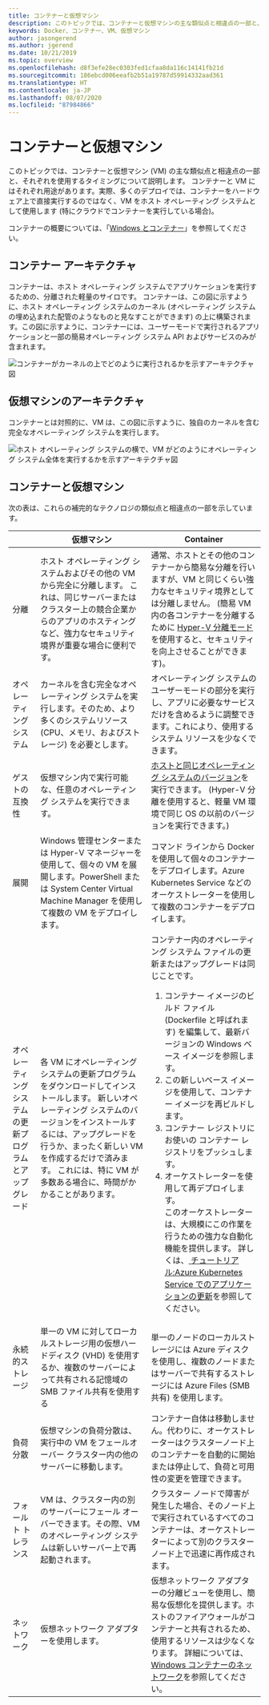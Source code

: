 ```yaml
---
title: コンテナーと仮想マシン
description: このトピックでは、コンテナーと仮想マシンの主な類似点と相違点の一部と、それぞれを使用するタイミングについて説明します。 このトピックでは、コンテナーと仮想マシンの主な類似点と相違点の一部と、それぞれを使用するタイミングについて説明します。 コンテナーと仮想マシンにはそれぞれ用途があります。実際、多くのデプロイでは、コンテナーをハードウェア上で直接実行するのではなく、VM をホスト オペレーティング システムとして使用します (特にクラウドでコンテナーを実行している場合)。
keywords: Docker、コンテナー、VM、仮想マシン
author: jasongerend
ms.author: jgerend
ms.date: 10/21/2019
ms.topic: overview
ms.openlocfilehash: d8f3efe28ec0303fed1cfaa8da116c14141fb21d
ms.sourcegitcommit: 186ebcd006eeafb2b51a19787d59914332aad361
ms.translationtype: HT
ms.contentlocale: ja-JP
ms.lasthandoff: 08/07/2020
ms.locfileid: "87984866"
---
```

# <a name="containers-vs-virtual-machines"></a>コンテナーと仮想マシン

このトピックでは、コンテナーと仮想マシン (VM) の主な類似点と相違点の一部と、それぞれを使用するタイミングについて説明します。 コンテナーと VM にはそれぞれ用途があります。実際、多くのデプロイでは、コンテナーをハードウェア上で直接実行するのではなく、VM をホスト オペレーティング システムとして使用します (特にクラウドでコンテナーを実行している場合)。

コンテナーの概要については、「[Windows とコンテナー](index.md)」を参照してください。

## <a name="container-architecture"></a>コンテナー アーキテクチャ

コンテナーは、ホスト オペレーティング システムでアプリケーションを実行するための、分離された軽量のサイロです。 コンテナーは、この図に示すように、ホスト オペレーティング システムのカーネル (オペレーティング システムの埋め込まれた配管のようなものと見なすことができます) の上に構築されます。この図に示すように、コンテナーには、ユーザーモードで実行されるアプリケーションと一部の簡易オペレーティング システム API およびサービスのみが含まれます。

![コンテナーがカーネルの上でどのように実行されるかを示すアーキテクチャ図](media/container-diagram.svg)

## <a name="virtual-machine-architecture"></a>仮想マシンのアーキテクチャ

コンテナーとは対照的に、VM は、この図に示すように、独自のカーネルを含む完全なオペレーティング システムを実行します。

![ホスト オペレーティング システムの横で、VM がどのようにオペレーティング システム全体を実行するかを示すアーキテクチャ図](media/virtual-machine-diagram.svg)

## <a name="containers-vs-virtual-machines"></a>コンテナーと仮想マシン

次の表は、これらの補完的なテクノロジの類似点と相違点の一部を示しています。

|                 | 仮想マシン  | Container  |
| --------------  | ---------------- | ---------- |
| 分離       | ホスト オペレーティング システムおよびその他の VM から完全に分離します。 これは、同じサーバーまたはクラスター上の競合企業からのアプリのホスティングなど、強力なセキュリティ境界が重要な場合に便利です。 | 通常、ホストとその他のコンテナーから簡易な分離を行いますが、VM と同じくらい強力なセキュリティ境界としては分離しません。 (簡易 VM 内の各コンテナーを分離するために [Hyper-V 分離モード](../manage-containers/hyperv-container.md) を使用すると、セキュリティを向上させることができます)。 |
| オペレーティング システム | カーネルを含む完全なオペレーティング システムを実行します。そのため、より多くのシステムリソース (CPU、メモリ、およびストレージ) を必要とします。 | オペレーティング システムのユーザーモードの部分を実行し、アプリに必要なサービスだけを含めるように調整できます。これにより、使用するシステム リソースを少なくできます。 |
| ゲストの互換性 | 仮想マシン内で実行可能な、任意のオペレーティング システムを実行できます。 | [ホストと同じオペレーティング システムのバージョン](../deploy-containers/version-compatibility.md)を実行できます。 (Hyper-V 分離を使用すると、軽量 VM 環境で同じ OS の以前のバージョンを実行できます。)
| 展開     | Windows 管理センターまたは Hyper-V マネージャーを使用して、個々の VM を展開します。PowerShell または System Center Virtual Machine Manager を使用して複数の VM をデプロイします。 | コマンド ラインから Docker を使用して個々のコンテナーをデプロイします。Azure Kubernetes Service などのオーケストレーターを使用して複数のコンテナーをデプロイします。 |
| オペレーティング システムの更新プログラムとアップグレード | 各 VM にオペレーティング システムの更新プログラムをダウンロードしてインストールします。 新しいオペレーティング システムのバージョンをインストールするには、アップグレードを行うか、まったく新しい VM を作成するだけで済みます。 これには、特に VM が多数ある場合に、時間がかかることがあります。 | コンテナー内のオペレーティング システム ファイルの更新またはアップグレードは同じことです。 <br><ol><li>コンテナー イメージのビルド ファイル (Dockerfile と呼ばれます) を編集して、最新バージョンの Windows ベース イメージを参照します。 </li><li>この新しいベース イメージを使用して、コンテナー イメージを再ビルドします。</li><li>コンテナー レジストリにお使いの コンテナー レジストリをプッシュします。</li> <li>オーケストレーターを使用して再デプロイします。<br>このオーケストレーターは、大規模にこの作業を行うための強力な自動化機能を提供します。 詳しくは、[ チュートリアル:Azure Kubernetes Service でのアプリケーションの更新](https://docs.microsoft.com/azure/aks/tutorial-kubernetes-app-update)を参照してください。</li></ol> |
| 永続的ストレージ | 単一の VM に対してローカルストレージ用の仮想ハードディスク (VHD) を使用するか、複数のサーバーによって共有される記憶域の SMB ファイル共有を使用する | 単一のノードのローカルストレージには Azure ディスクを使用し、複数のノードまたはサーバーで共有するストレージには Azure Files (SMB 共有) を使用します。 |
| 負荷分散 | 仮想マシンの負荷分散は、実行中の VM をフェールオーバー クラスター内の他のサーバーに移動します。 | コンテナー自体は移動しません。代わりに、オーケストレーターはクラスターノード上のコンテナーを自動的に開始または停止して、負荷と可用性の変更を管理できます。 |
| フォールト トレランス | VM は、クラスター内の別のサーバーにフェール オーバーできます。その際、VM のオペレーティング システムは新しいサーバー上で再起動されます。  | クラスター ノードで障害が発生した場合、そのノード上で実行されているすべてのコンテナーは、オーケストレーターによって別のクラスターノード上で迅速に再作成されます。 |
| ネットワーク     | 仮想ネットワーク アダプターを使用します。 | 仮想ネットワーク アダプターの分離ビューを使用し、簡易な仮想化を提供します。ホストのファイアウォールがコンテナーと共有されるため、使用するリソースは少なくなります。 詳細については、[Windows コンテナーのネットワーク](../container-networking/architecture.md)を参照してください。 |